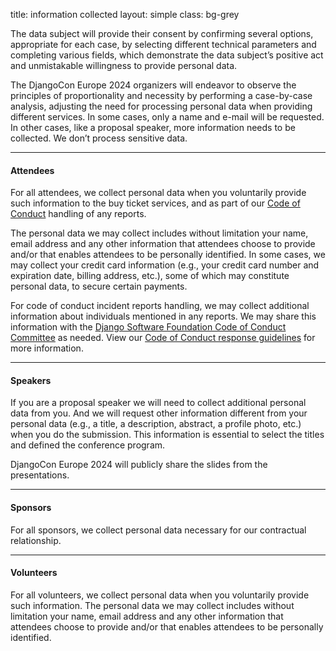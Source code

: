 title: information collected
layout: simple
class: bg-grey

The data subject will provide their consent by confirming several options, appropriate for each case, by selecting different technical parameters and completing various fields, which demonstrate the data subject’s positive act and unmistakable willingness to provide personal data.

The DjangoCon Europe 2024 organizers will endeavor to observe the principles of proportionality and necessity by performing a case-by-case analysis, adjusting the need for processing personal data when providing different services. In some cases, only a name and e-mail will be requested. In other cases, like a proposal speaker, more information needs to be collected. We don’t process sensitive data.

<hr/>

#### Attendees

For all attendees, we collect personal data when you voluntarily provide such information to the buy ticket services, and as part of our [Code of Conduct](/conduct/code_of_conduct/) handling of any reports.

The personal data we may collect includes without limitation your name, email address and any other information that attendees choose to provide and/or that enables attendees to be personally identified. In some cases, we may collect your credit card information (e.g., your credit card number and expiration date, billing address, etc.), some of which may constitute personal data, to secure certain payments.

For code of conduct incident reports handling, we may collect additional information about individuals mentioned in any reports. We may share this information with the [Django Software Foundation Code of Conduct Committee](https://www.djangoproject.com/foundation/committees/#conduct) as needed. View our [Code of Conduct response guidelines](/conduct/response_guide/) for more information.

<hr/>

#### Speakers

If you are a proposal speaker we will need to collect additional personal data from you. And we will request other information different from your personal data (e.g., a title, a description, abstract, a profile photo, etc.) when you do the submission. This information is essential to select the titles and defined the conference program.

DjangoCon Europe 2024 will publicly share the slides from the presentations.

<hr/>

#### Sponsors

For all sponsors, we collect personal data necessary for our contractual relationship.

<hr/>

#### Volunteers

For all volunteers, we collect personal data when you voluntarily provide such information. The personal data we may collect includes without limitation your name, email address and any other information that attendees choose to provide and/or that enables attendees to be personally identified.
